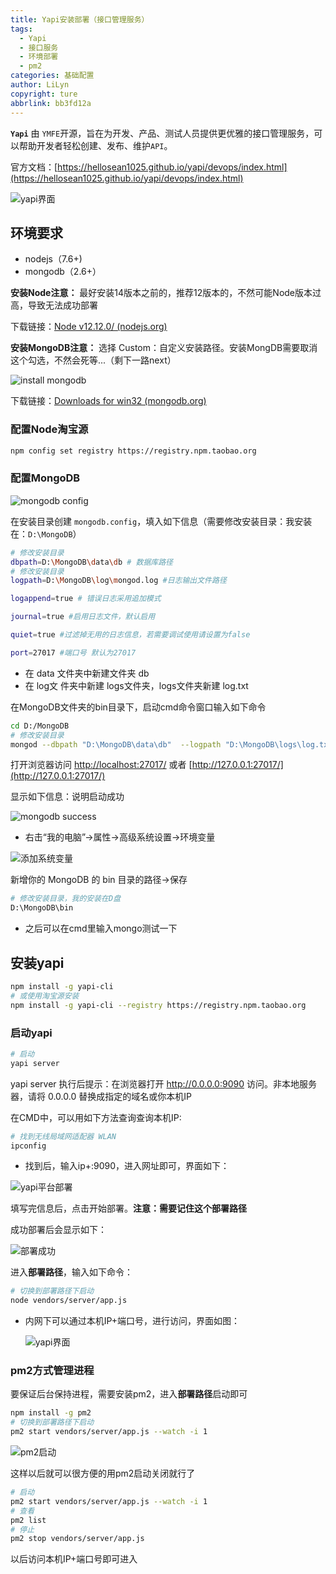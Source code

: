 ```yaml
---
title: Yapi安装部署（接口管理服务）
tags:
  - Yapi
  - 接口服务
  - 环境部署
  - pm2
categories: 基础配置
author: LiLyn
copyright: ture
abbrlink: bb3fd12a
---
```

**`Yapi`** 由 `YMFE`开源，旨在为开发、产品、测试人员提供更优雅的接口管理服务，可以帮助开发者轻松创建、发布、维护`API`。

官方文档：[https://hellosean1025.github.io/yapi/devops/index.html](https://hellosean1025.github.io/yapi/devops/index.html)

<!--more-->

![yapi界面](https://gitee.com/lilyn/pic/raw/master/js-img/yapi%E7%95%8C%E9%9D%A2.jpg)

## 环境要求

- nodejs（7.6+)
- mongodb（2.6+）

**安装Node注意：** 最好安装14版本之前的，推荐12版本的，不然可能Node版本过高，导致无法成功部署

下载链接：[Node v12.12.0/ (nodejs.org)](https://nodejs.org/download/release/v12.12.0/)

**安装MongoDB注意：** 选择 Custom：自定义安装路径。安装MongDB需要取消这个勾选，不然会死等...（剩下一路next）

![install mongodb](https://gitee.com/lilyn/pic/raw/master/js-img/install%20mongodb.png)

下载链接：[Downloads for win32 (mongodb.org)](http://dl.mongodb.org/dl/win32/x86_64)

### 配置Node淘宝源

```bash
npm config set registry https://registry.npm.taobao.org
```

### 配置MongoDB

![mongodb config](https://gitee.com/lilyn/pic/raw/master/js-img/mongodb%20config.jpg)

在安装目录创建 `mongodb.config`，填入如下信息（需要修改安装目录：我安装在：`D:\MongoDB`）

```bash
# 修改安装目录
dbpath=D:\MongoDB\data\db # 数据库路径
# 修改安装目录
logpath=D:\MongoDB\log\mongod.log #日志输出文件路径

logappend=true # 错误日志采用追加模式

journal=true #启用日志文件，默认启用

quiet=true #过滤掉无用的日志信息，若需要调试使用请设置为false

port=27017 #端口号 默认为27017
```

- 在 data 文件夹中新建文件夹 db
- 在 log文 件夹中新建 logs文件夹，logs文件夹新建 log.txt



在MongoDB文件夹的bin目录下，启动cmd命令窗口输入如下命令

```bash
cd D:/MongoDB
# 修改安装目录
mongod --dbpath "D:\MongoDB\data\db"  --logpath "D:\MongoDB\logs\log.txt"  --install -serviceName "MongoDB"  
```

打开浏览器访问 [http://localhost:27017/](http://localhost:27017/) 或者 [http://127.0.0.1:27017/](http://127.0.0.1:27017/)

显示如下信息：说明启动成功

![mongodb success](https://gitee.com/lilyn/pic/raw/master/js-img/mongodb%20success.jpg)

- 右击“我的电脑”->属性->高级系统设置->环境变量

![添加系统变量](https://gitee.com/lilyn/pic/raw/master/js-img/%E6%B7%BB%E5%8A%A0%E7%B3%BB%E7%BB%9F%E5%8F%98%E9%87%8F.jpg)

新增你的 MongoDB 的 bin 目录的路径->保存

```bash
# 修改安装目录，我的安装在D盘
D:\MongoDB\bin
```

- 之后可以在cmd里输入mongo测试一下

## 安装yapi

```bash
npm install -g yapi-cli
# 或使用淘宝源安装
npm install -g yapi-cli --registry https://registry.npm.taobao.org
```

### 启动yapi

```bash
# 启动
yapi server
```

yapi server 执行后提示：在浏览器打开 http://0.0.0.0:9090 访问。非本地服务器，请将 0.0.0.0 替换成指定的域名或你本机IP

在CMD中，可以用如下方法查询查询本机IP:

```bash
# 找到无线局域网适配器 WLAN
ipconfig
```

- 找到后，输入ip+:9090，进入网址即可，界面如下：

![yapi平台部署](https://gitee.com/lilyn/pic/raw/master/js-img/yapi%E5%B9%B3%E5%8F%B0%E9%83%A8%E7%BD%B2.jpg)

填写完信息后，点击开始部署。**注意：**需要记住这个**部署路径**

成功部署后会显示如下：

![部署成功](https://gitee.com/lilyn/pic/raw/master/js-img/%E9%83%A8%E7%BD%B2%E6%88%90%E5%8A%9F.jpg)

进入**部署路径**，输入如下命令：

```bash
# 切换到部署路径下启动
node vendors/server/app.js
```

- 内网下可以通过本机IP+端口号，进行访问，界面如图：

  ![yapi界面](https://gitee.com/lilyn/pic/raw/master/js-img/yapi%E7%95%8C%E9%9D%A2.jpg)

### pm2方式管理进程

要保证后台保持进程，需要安装pm2，进入**部署路径**启动即可

```bash
npm install -g pm2
# 切换到部署路径下启动
pm2 start vendors/server/app.js --watch -i 1
```

![pm2启动](https://gitee.com/lilyn/pic/raw/master/js-img/pm2%E5%90%AF%E5%8A%A8.jpg)

这样以后就可以很方便的用pm2启动关闭就行了

```bash
# 启动
pm2 start vendors/server/app.js --watch -i 1
# 查看
pm2 list
# 停止
pm2 stop vendors/server/app.js
```

以后访问本机IP+端口号即可进入

